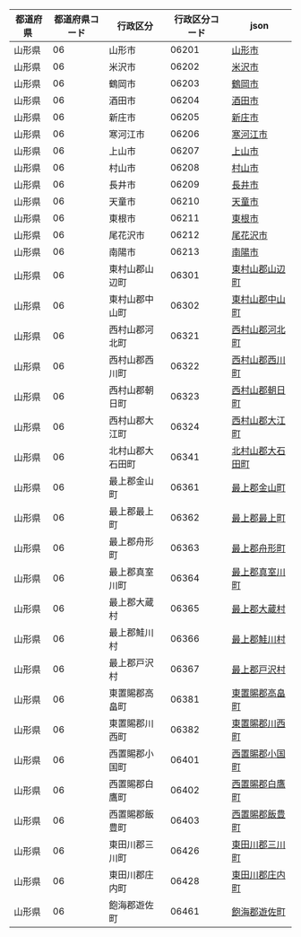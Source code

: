 |  都道府県  | 都道府県コード | 行政区分 | 行政区分コード | json |
|-----------|--------------|--------- |--------------|------|
| 山形県 | 06 | 山形市 | 06201 | [山形市](/geojson/06/06201.json) |
| 山形県 | 06 | 米沢市 | 06202 | [米沢市](/geojson/06/06202.json) |
| 山形県 | 06 | 鶴岡市 | 06203 | [鶴岡市](/geojson/06/06203.json) |
| 山形県 | 06 | 酒田市 | 06204 | [酒田市](/geojson/06/06204.json) |
| 山形県 | 06 | 新庄市 | 06205 | [新庄市](/geojson/06/06205.json) |
| 山形県 | 06 | 寒河江市 | 06206 | [寒河江市](/geojson/06/06206.json) |
| 山形県 | 06 | 上山市 | 06207 | [上山市](/geojson/06/06207.json) |
| 山形県 | 06 | 村山市 | 06208 | [村山市](/geojson/06/06208.json) |
| 山形県 | 06 | 長井市 | 06209 | [長井市](/geojson/06/06209.json) |
| 山形県 | 06 | 天童市 | 06210 | [天童市](/geojson/06/06210.json) |
| 山形県 | 06 | 東根市 | 06211 | [東根市](/geojson/06/06211.json) |
| 山形県 | 06 | 尾花沢市 | 06212 | [尾花沢市](/geojson/06/06212.json) |
| 山形県 | 06 | 南陽市 | 06213 | [南陽市](/geojson/06/06213.json) |
| 山形県 | 06 | 東村山郡山辺町 | 06301 | [東村山郡山辺町](/geojson/06/06301.json) |
| 山形県 | 06 | 東村山郡中山町 | 06302 | [東村山郡中山町](/geojson/06/06302.json) |
| 山形県 | 06 | 西村山郡河北町 | 06321 | [西村山郡河北町](/geojson/06/06321.json) |
| 山形県 | 06 | 西村山郡西川町 | 06322 | [西村山郡西川町](/geojson/06/06322.json) |
| 山形県 | 06 | 西村山郡朝日町 | 06323 | [西村山郡朝日町](/geojson/06/06323.json) |
| 山形県 | 06 | 西村山郡大江町 | 06324 | [西村山郡大江町](/geojson/06/06324.json) |
| 山形県 | 06 | 北村山郡大石田町 | 06341 | [北村山郡大石田町](/geojson/06/06341.json) |
| 山形県 | 06 | 最上郡金山町 | 06361 | [最上郡金山町](/geojson/06/06361.json) |
| 山形県 | 06 | 最上郡最上町 | 06362 | [最上郡最上町](/geojson/06/06362.json) |
| 山形県 | 06 | 最上郡舟形町 | 06363 | [最上郡舟形町](/geojson/06/06363.json) |
| 山形県 | 06 | 最上郡真室川町 | 06364 | [最上郡真室川町](/geojson/06/06364.json) |
| 山形県 | 06 | 最上郡大蔵村 | 06365 | [最上郡大蔵村](/geojson/06/06365.json) |
| 山形県 | 06 | 最上郡鮭川村 | 06366 | [最上郡鮭川村](/geojson/06/06366.json) |
| 山形県 | 06 | 最上郡戸沢村 | 06367 | [最上郡戸沢村](/geojson/06/06367.json) |
| 山形県 | 06 | 東置賜郡高畠町 | 06381 | [東置賜郡高畠町](/geojson/06/06381.json) |
| 山形県 | 06 | 東置賜郡川西町 | 06382 | [東置賜郡川西町](/geojson/06/06382.json) |
| 山形県 | 06 | 西置賜郡小国町 | 06401 | [西置賜郡小国町](/geojson/06/06401.json) |
| 山形県 | 06 | 西置賜郡白鷹町 | 06402 | [西置賜郡白鷹町](/geojson/06/06402.json) |
| 山形県 | 06 | 西置賜郡飯豊町 | 06403 | [西置賜郡飯豊町](/geojson/06/06403.json) |
| 山形県 | 06 | 東田川郡三川町 | 06426 | [東田川郡三川町](/geojson/06/06426.json) |
| 山形県 | 06 | 東田川郡庄内町 | 06428 | [東田川郡庄内町](/geojson/06/06428.json) |
| 山形県 | 06 | 飽海郡遊佐町 | 06461 | [飽海郡遊佐町](/geojson/06/06461.json) |
